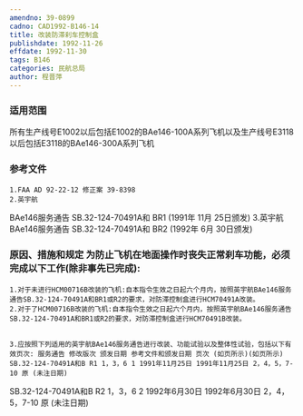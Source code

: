 ```yaml
---
amendno: 39-0899
cadno: CAD1992-B146-14
title: 改装防滞刹车控制盒
publishdate: 1992-11-26
effdate: 1992-11-30
tags: B146
categories: 民航总局
author: 程晋萍
---
```


### 适用范围 
所有生产线号E1002以后包括E1002的BAe146-100A系列飞机以及生产线号E3118以后包括E3118的BAe146-300A系列飞机

<!--more-->
### 参考文件
    1.FAA AD 92-22-12 修正案 39-8398 
    2.英宇航 
BAe146服务通告 SB.32-124-70491A和 BR1 (1991年 11月 25日颁发) 
    3.英宇航 
BAe146服务通告 SB.32-124-70491A和 BR2 (1992年 6月 30日颁发) 

### 原因、措施和规定     为防止飞机在地面操作时丧失正常刹车功能，必须完成以下工作(除非事先已完成): 
    1.对于未进行HCM00716B改装的飞机:自本指令生效之日起六个月内，按照英宇航BAe146服务通告SB.32-124-70491A和BR1或R2的要求，对防滞控制盒进行HCM70491A改装。 
    2.对于了HCM00716B改装的飞机:自本指令生效之日起六个月内，按照英宇航BAe146服务通告SB.32-124-70491A和BR1或R2的要求，对防滞控制盒进行HCM70491B改装。 

  
    3.应按照下列适用的英宇航BAe146服务通告进行改装、功能试验以及整体性试验，包括以下有效页次: 服务通告 修改版次 颁发日期 参考文件和颁发日期 页次 (如页所示)(如页所示) SB.32-124-70491A和B R1 1，3，6 1 1991年11月25日 1991年11月25日 2，4，5，7-10 原 (未注日期) 
SB.32-124-70491A和B R2 	1，3，6 2 1992年6月30日 1992年6月30日 2，4，5，7-10 原 (未注日期)
